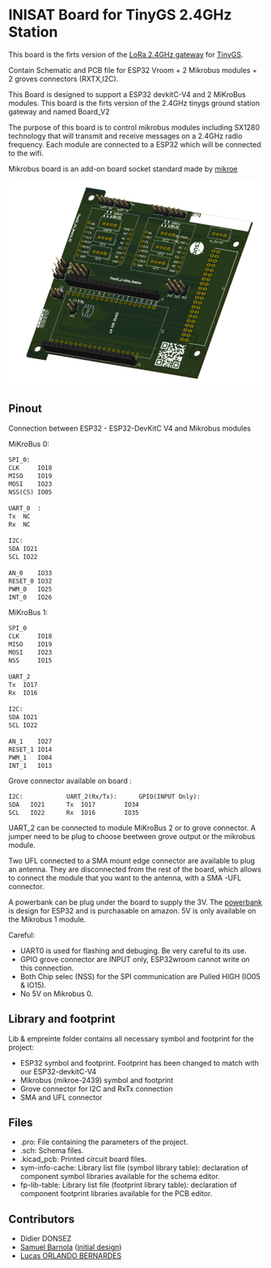 # INISAT Board for TinyGS 2.4GHz Station

This board is the firts version of the [LoRa 2.4GHz gateway](https://github.com/thingsat/tinygs_2g4station) for [TinyGS](https://tinygs.com/).

Contain Schematic and PCB file for ESP32 Vroom + 2 Mikrobus modules + 2 groves connectors (RXTX,I2C).

This Board is designed to support a ESP32 devkitC-V4 and 2 MiKroBus modules. This board is the firts version of the 2.4GHz tinygs ground station gateway and named Board_V2

The purpose of this board is to control mikrobus modules including SX1280 technology that will transmit and receive messages on a 2.4GHz radio frequency. Each module are connected to a ESP32 which will be connected to the wifi.

Mikrobus board is an add-on board socket standard made by [mikroe](https://www.mikroe.com/mikrobus)

![](2u-pcb-tinygs-02.png)

## Pinout

Connection between ESP32 - ESP32-DevKitC V4 and Mikrobus modules

MiKroBus 0:
	 				 
	SPI_0:
	CLK 	IO18
	MISO	IO19
	MOSI	IO23
	NSS(CS)	IO05
	
	UART_0	:
	Tx	NC
	Rx	NC
	
	I2C:
	SDA	IO21
	SCL	IO22
	
	AN_0	IO33
	RESET_0 IO32
	PWM_0	IO25
	INT_0	IO26



MiKroBus 1: 				 
	
	SPI_0
	CLK 	IO18
	MISO	IO19
	MOSI	IO23
	NSS 	IO15
	
	UART_2
	Tx	IO17
	Rx	IO16
	
	I2C:
	SDA	IO21
	SCL	IO22
	
	AN_1	IO27
	RESET_1 IO14
	PWM_1	IO04
	INT_1	IO13



Grove connector available on board :


	I2C:			UART_2(Rx/Tx):		GPIO(INPUT Only):
	SDA   IO21		Tx	IO17		IO34
	SCL   IO22		Rx	IO16		IO35


UART_2 can be connected to module MiKroBus 2 or to grove connector. A jumper need to be plug to choose beetween grove output or the mikrobus module.



Two UFL connected to a SMA mount edge connector are available to plug an antenna. They are disconnected from the rest of the board, which allows to connect the module that you want to the antenna, with a SMA -UFL connector.

A powerbank can be plug under the board to supply the 3V. The [powerbank](https://www.amazon.com/Diymore-Lithium-Battery-Charging-Arduino/dp/B07SZKNST4) is design for ESP32 and is purchasable on amazon. 
5V is only available on the Mikrobus 1 module. 


Careful:
* UART0 is used for flashing and debuging. Be very careful to its use.
* GPIO grove connector are INPUT only, ESP32wroom cannot write on this connection.
* Both Chip selec (NSS) for the SPI communication are Pulled HIGH (IO05 & IO15).
* No 5V on Mikrobus 0. 

## Library and footprint

Lib & empreinte folder contains all necessary symbol and footprint for the project:
* ESP32 symbol and footprint. Footprint has been changed to match with our ESP32-devkitC-V4
* Mikrobus (mikroe-2439) symbol and footprint
* Grove connector for I2C and RxTx connection
* SMA and UFL connector

## Files

* .pro: File containing the parameters of the project.
* .sch: Schema files.
* .kicad_pcb: Printed circuit board files.
* sym-info-cache: Library list file (symbol library table): declaration of component symbol libraries available for the schema editor.
* fp-lib-table: Library list file (footprint library table): declaration of component footprint libraries available for the PCB editor.


## Contributors

* Didier DONSEZ
* [Samuel Barnola](https://www.linkedin.com/in/samuel-barnola-816354281/) ([initial design](https://github.com/thingsat/tinygs_2g4station))
* [Lucas ORLANDO BERNARDES](https://www.linkedin.com/in/lucas-orlando-bernardes-1b7397256/)
